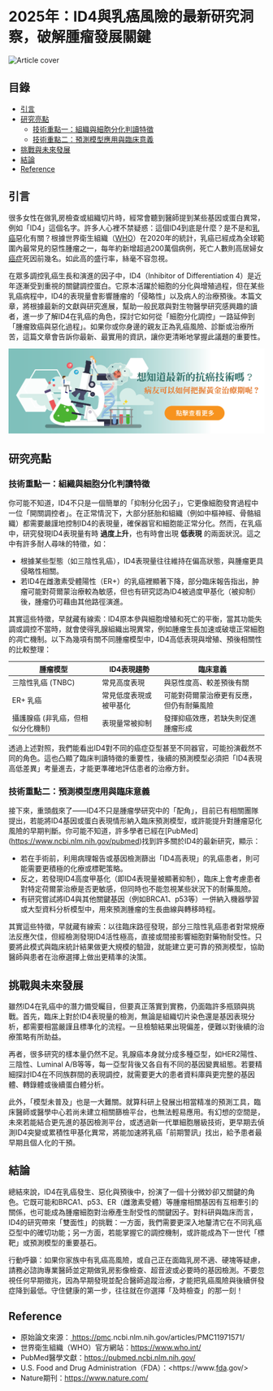 # 2025年：ID4與乳癌風險的最新研究洞察，破解腫瘤發展關鍵
![Article cover](https://i.imgur.com/ZoPoRzq.png)

## 目錄

* [引言](#introduction)
* [研究亮點](#highlights)
   * [技術重點一：組織與細胞分化判讀特徵](#feature1)
   * [技術重點二：預測模型應用與臨床意義](#feature2)
* [挑戰與未來發展](#future-work)
* [結論](#conclusion)
* [Reference](#reference)

## 引言

很多女性在做乳房檢查或組織切片時，經常會聽到醫師提到某些基因或蛋白異常，例如「ID4」這個名字。許多人心裡不禁疑惑：這個ID4到底是什麼？是不是和<a href="https://breastcancer.tech">乳癌</a>惡化有關？根據世界衛生組織（[WHO](https://www.who.int/)）在2020年的統計，乳癌已經成為全球範圍內最常見的惡性腫瘤之一，每年約新增超過200萬個病例，死亡人數則高居婦女<a href="https://cancerfree.io/">癌症</a>死因前幾名。如此高的盛行率，絲毫不容忽視。

在眾多調控乳癌生長和演進的因子中，ID4（Inhibitor of Differentiation 4）是近年逐漸受到重視的關鍵調控蛋白。它原本活躍於細胞的分化與增殖過程，但在某些乳癌病程中，ID4的表現量會影響腫瘤的「侵略性」以及病人的治療預後。本篇文章，將根據最新的文獻與研究進展，幫助一般民眾與對生物醫學研究感興趣的讀者，進一步了解ID4在乳癌的角色，探討它如何從「細胞分化調控」一路延伸到「腫瘤致癌與惡化過程」。如果你或你身邊的親友正為乳癌風險、診斷或治療所苦，這篇文章會告訴你最新、最實用的資訊，讓你更清晰地掌握此議題的重要性。

[![CancerFree](https://raw.githubusercontent.com/breastcancer-tech/Breast-Cancer/refs/heads/main/images/long_ad.png)](https://cancerfree.io)
## 研究亮點

### 技術重點一：組織與細胞分化判讀特徵

你可能不知道，ID4不只是一個簡單的「抑制分化因子」，它更像細胞發育過程中一位「開關調控者」。在正常情況下，大部分胚胎和組織（例如中樞神經、骨骼組織）都需要嚴謹地控制ID4的表現量，確保器官和細胞能正常分化。然而，在乳癌中，研究發現ID4表現量有時 **過度上升**，也有時會出現 **低表現** 的兩面狀況。這之中有許多耐人尋味的特徵，如：

* 根據某些型態（如三陰性乳癌），ID4表現量往往維持在偏高狀態，與腫瘤更具侵略性相關。
* 若ID4在雌激素受體陽性（ER+）的乳癌裡顯著下降，部分臨床報告指出，肿瘤可能對荷爾蒙治療較為敏感，但也有研究認為ID4被過度甲基化（被抑制）後，腫瘤仍可藉由其他路徑演進。

其實這些特徵，早就藏有線索：ID4原本參與細胞增殖和死亡的平衡，當其功能失調或調控不當時，就會使得乳腺組織出現異常，例如腫瘤生長加速或破壞正常細胞的凋亡機制。以下為幾項有關不同腫瘤模型中，ID4高低表現與增殖、預後相關性的比較整理：

| 腫瘤模型               | ID4表現趨勢     | 臨床意義                 |
| ------------------ | ----------- | -------------------- |
| 三陰性乳癌 (TNBC)       | 常見高度表現      | 與惡性度高、較差預後有關         |
| ER+ 乳癌             | 常見低度表現或被甲基化 | 可能對荷爾蒙治療更有反應，但仍有耐藥風險 |
| 攝護腺癌 (非乳癌，但相似分化機制) | 表現量常被抑制     | 發揮抑癌效應，若缺失則促進腫瘤形成    |

透過上述對照，我們能看出ID4對不同的癌症亞型甚至不同器官，可能扮演截然不同的角色。這也凸顯了臨床判讀特徵的重要性，後續的預測模型必須把「ID4表現高低差異」考量進去，才能更準確地評估患者的治療方針。

### 技術重點二：預測模型應用與臨床意義

接下來，重頭戲來了——ID4不只是腫瘤學研究中的「配角」，目前已有相關團隊提出，若能將ID4基因或蛋白表現情形納入臨床預測模型，或許能提升對腫瘤惡化風險的早期判斷。你可能不知道，許多學者已經在[PubMed](https://www.ncbi.nlm.nih.gov/<a href="https://pubmed.ncbi.nlm.nih.gov/">pubmed</a>)找到許多關於ID4的最新研究，顯示：

* 若在手術前，利用病理報告或基因檢測篩出「ID4高表現」的乳癌患者，則可能需要更積極的化療或標靶策略。
* 反之，若發現ID4高度甲基化（即ID4表現量被顯著抑制），臨床上會考慮患者對特定荷爾蒙治療是否更敏感，但同時也不能忽視某些狀況下的耐藥風險。
* 有研究嘗試將ID4與其他關鍵基因（例如BRCA1、p53等）一併納入機器學習或大型資料分析模型中，用來預測腫瘤的生長曲線與轉移時程。

其實這些特徵，早就藏有線索：以往臨床路徑發現，部分三陰性乳癌患者對常規療法反應欠佳，但經檢測發現ID4活性極高，直接或間接影響細胞對藥物耐受性。只要將此模式與臨床統計結果做更大規模的驗證，就能建立更可靠的預測模型，協助醫師與患者在治療選擇上做出更精準的決策。

## 挑戰與未來發展

雖然ID4在乳癌中的潛力備受矚目，但要真正落實到實務，仍面臨許多瓶頸與挑戰。首先，臨床上對於ID4表現量的檢測，無論是組織切片染色還是基因表現分析，都需要相當嚴謹且標準化的流程。一旦檢驗結果出現偏差，便難以對後續的治療策略有所助益。

再者，很多研究的樣本量仍然不足。乳腺癌本身就分成多種亞型，如HER2陽性、三陰性、Luminal A/B等等，每一亞型背後又各自有不同的基因變異組態。若要精細探討ID4在不同族群間的表現調控，就需要更大的患者資料庫與更完整的基因體、轉錄體或後續蛋白體分析。

此外，「模型未普及」也是一大難關。就算科研上發展出相當精准的預測工具，臨床醫師或醫學中心若尚未建立相關篩檢平台，也無法輕易應用。有幻想的空間是，未來若能結合更先進的基因檢測平台，或透過新一代單細胞層級技術，更早期去偵測ID4突變或累積性甲基化異常，將能加速將乳癌「前期警訊」找出，給予患者最早期且個人化的干預。

## 結論

總結來說，ID4在乳癌發生、惡化與預後中，扮演了一個十分微妙卻又關鍵的角色。它既可能和BRCA1、p53、ER（雌激素受體）等腫瘤相關基因有互相牽引的關係，也可能成為腫瘤細胞對治療產生耐受性的關鍵因子。對科研與臨床而言，ID4的研究帶來「雙面性」的挑戰：一方面，我們需要更深入地釐清它在不同乳癌亞型中的確切功能；另一方面，若能掌握它的調控機制，或許能成為下一世代「標靶」或預測模型的重要基石。

行動呼籲：如果你家族中有乳癌高風險，或自己正在面臨乳房不適、硬塊等疑慮，請務必諮詢專業醫師並定期做乳房影像檢查、超音波或必要時的基因檢測。不要忽視任何早期徵兆，因為早期發現並配合醫師追蹤治療，才能把乳癌風險與後續併發症降到最低。守住健康的第一步，往往就在你選擇「及時檢查」的那一刻！

## Reference

* 原始論文來源：[ https://<a href="https://pmc.ncbi.nlm.nih.gov/">pmc</a>.ncbi.nlm.nih.gov/articles/PMC11971571/](https://pmc.ncbi.nlm.nih.gov/articles/PMC11971571/)
* 世界衛生組織（WHO）官方網站：<https://www.who.int/>
* PubMed醫學文獻：<https://pubmed.ncbi.nlm.nih.gov/>
* U.S. Food and Drug Administration（FDA）：<https://www.<a href=" https://www.fda.gov/">fda</a>.gov/>
* Nature期刊：<https://www.nature.com/>